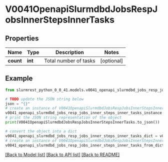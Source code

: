 # V0041OpenapiSlurmdbdJobsRespJobsInnerStepsInnerTasks


## Properties

Name | Type | Description | Notes
------------ | ------------- | ------------- | -------------
**count** | **int** | Total number of tasks | [optional] 

## Example

```python
from slurmrest_python_0_0_41.models.v0041_openapi_slurmdbd_jobs_resp_jobs_inner_steps_inner_tasks import V0041OpenapiSlurmdbdJobsRespJobsInnerStepsInnerTasks

# TODO update the JSON string below
json = "{}"
# create an instance of V0041OpenapiSlurmdbdJobsRespJobsInnerStepsInnerTasks from a JSON string
v0041_openapi_slurmdbd_jobs_resp_jobs_inner_steps_inner_tasks_instance = V0041OpenapiSlurmdbdJobsRespJobsInnerStepsInnerTasks.from_json(json)
# print the JSON string representation of the object
print(V0041OpenapiSlurmdbdJobsRespJobsInnerStepsInnerTasks.to_json())

# convert the object into a dict
v0041_openapi_slurmdbd_jobs_resp_jobs_inner_steps_inner_tasks_dict = v0041_openapi_slurmdbd_jobs_resp_jobs_inner_steps_inner_tasks_instance.to_dict()
# create an instance of V0041OpenapiSlurmdbdJobsRespJobsInnerStepsInnerTasks from a dict
v0041_openapi_slurmdbd_jobs_resp_jobs_inner_steps_inner_tasks_from_dict = V0041OpenapiSlurmdbdJobsRespJobsInnerStepsInnerTasks.from_dict(v0041_openapi_slurmdbd_jobs_resp_jobs_inner_steps_inner_tasks_dict)
```
[[Back to Model list]](../README.md#documentation-for-models) [[Back to API list]](../README.md#documentation-for-api-endpoints) [[Back to README]](../README.md)


